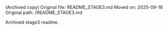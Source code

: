 (Archived copy) Original file: README_STAGE3.md
Moved on: 2025-09-16
Original path: /README_STAGE3.md

Archived stage3 readme.
